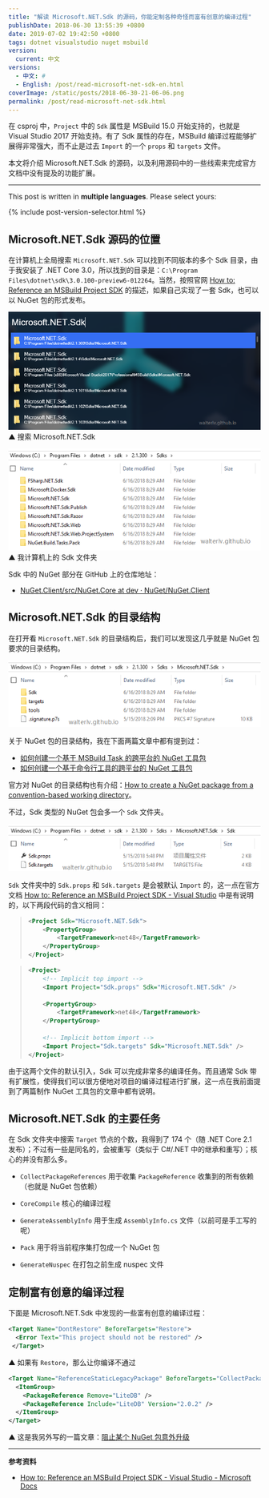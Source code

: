```yaml
---
title: "解读 Microsoft.NET.Sdk 的源码，你能定制各种奇怪而富有创意的编译过程"
publishDate: 2018-06-30 13:55:39 +0800
date: 2019-07-02 19:42:50 +0800
tags: dotnet visualstudio nuget msbuild
version:
  current: 中文
versions:
  - 中文: #
  - English: /post/read-microsoft-net-sdk-en.html
coverImage: /static/posts/2018-06-30-21-06-06.png
permalink: /post/read-microsoft-net-sdk.html
---
```


在 csproj 中，`Project` 中的 `Sdk` 属性是 MSBuild 15.0 开始支持的，也就是 Visual Studio 2017 开始支持。有了 Sdk 属性的存在，MSBuild 编译过程能够扩展得非常强大，而不止是过去 `Import` 的一个 `props` 和 `targets` 文件。

本文将介绍 Microsoft.NET.Sdk 的源码，以及利用源码中的一些线索来完成官方文档中没有提及的功能扩展。

---

This post is written in **multiple languages**. Please select yours:

{% include post-version-selector.html %}

<div id="toc"></div>

## Microsoft.NET.Sdk 源码的位置

在计算机上全局搜索 `Microsoft.NET.Sdk` 可以找到不同版本的多个 Sdk 目录，由于我安装了 .NET Core 3.0，所以找到的目录是：`C:\Program Files\dotnet\sdk\3.0.100-preview6-012264`。当然，按照官网 [How to: Reference an MSBuild Project SDK](https://docs.microsoft.com/en-us/visualstudio/msbuild/how-to-use-project-sdk?wt.mc_id=MVP) 的描述，如果自己实现了一套 Sdk，也可以以 NuGet 包的形式发布。

![Search Microsoft.NET.Sdk](/static/posts/2018-06-30-21-06-06.png)  
▲ 搜索 Microsoft.NET.Sdk

![The Sdk folder](/static/posts/2018-06-30-21-08-25.png)  
▲ 我计算机上的 Sdk 文件夹

Sdk 中的 NuGet 部分在 GitHub 上的仓库地址：

- [NuGet.Client/src/NuGet.Core at dev · NuGet/NuGet.Client](https://github.com/NuGet/NuGet.Client/tree/dev/src/NuGet.Core)

## Microsoft.NET.Sdk 的目录结构

在打开看 `Microsoft.NET.Sdk` 的目录结构后，我们可以发现这几乎就是 NuGet 包要求的目录结构。

![The folder structure of Microsoft.NET.Sdk](/static/posts/2018-06-30-21-09-29.png)

关于 NuGet 包的目录结构，我在下面两篇文章中都有提到过：

- [如何创建一个基于 MSBuild Task 的跨平台的 NuGet 工具包](/post/create-a-cross-platform-msbuild-task-based-nuget-tool)
- [如何创建一个基于命令行工具的跨平台的 NuGet 工具包](/post/create-a-cross-platform-command-based-nuget-tool)

官方对 NuGet 的目录结构也有介绍：[How to create a NuGet package from a convention-based working directory](https://docs.microsoft.com/en-us/nuget/create-packages/creating-a-package#from-a-convention-based-working-directory?wt.mc_id=MVP)。

不过，Sdk 类型的 NuGet 包会多一个 `Sdk` 文件夹。

![The extra Sdk folder](/static/posts/2018-06-30-21-10-19.png)

`Sdk` 文件夹中的 `Sdk.props` 和 `Sdk.targets` 是会被默认 `Import` 的，这一点在官方文档 [How to: Reference an MSBuild Project SDK - Visual Studio](https://docs.microsoft.com/en-us/visualstudio/msbuild/how-to-use-project-sdk?wt.mc_id=MVP) 中是有说明的，以下两段代码的含义相同：

> ```xml
> <Project Sdk="Microsoft.NET.Sdk">
>     <PropertyGroup>
>         <TargetFramework>net48</TargetFramework>
>     </PropertyGroup>
> </Project>
> ```

> ```xml
> <Project>
>     <!-- Implicit top import -->
>     <Import Project="Sdk.props" Sdk="Microsoft.NET.Sdk" />
> 
>     <PropertyGroup>
>         <TargetFramework>net48</TargetFramework>
>     </PropertyGroup>
> 
>     <!-- Implicit bottom import -->
>     <Import Project="Sdk.targets" Sdk="Microsoft.NET.Sdk" />
> </Project>
> ```

由于这两个文件的默认引入，Sdk 可以完成非常多的编译任务。而且通常 Sdk 带有扩展性，使得我们可以很方便地对项目的编译过程进行扩展，这一点在我前面提到了两篇制作 NuGet 工具包的文章中都有说明。

## Microsoft.NET.Sdk 的主要任务

在 Sdk 文件夹中搜索 `Target` 节点的个数，我得到了 174 个（随 .NET Core 2.1 发布）；不过有一些是同名的，会被重写（类似于 C#/.NET 中的继承和重写）；核心的并没有那么多。

- `CollectPackageReferences` 用于收集 `PackageReference` 收集到的所有依赖（也就是 NuGet 包依赖）
- `CoreCompile` 核心的编译过程

- `GenerateAssemblyInfo` 用于生成 `AssemblyInfo.cs` 文件（以前可是手工写的呢）
- `Pack` 用于将当前程序集打包成一个 NuGet 包
- `GenerateNuspec` 在打包之前生成 nuspec 文件

## 定制富有创意的编译过程

下面是 Microsoft.NET.Sdk 中发现的一些富有创意的编译过程：

```xml
<Target Name="DontRestore" BeforeTargets="Restore">
  <Error Text="This project should not be restored" />
 </Target>
```

▲ 如果有 `Restore`，那么让你编译不通过

```xml
<Target Name="ReferenceStaticLegacyPackage" BeforeTargets="CollectPackageReferences">
  <ItemGroup>
    <PackageReference Remove="LiteDB" />
    <PackageReference Include="LiteDB" Version="2.0.2" />
  </ItemGroup>
</Target>
```

▲ 这是我另外写的一篇文章：[阻止某个 NuGet 包意外升级](/post/prevent-nuget-package-upgrade)

---

**参考资料**

- [How to: Reference an MSBuild Project SDK - Visual Studio - Microsoft Docs](https://docs.microsoft.com/en-us/visualstudio/msbuild/how-to-use-project-sdk?wt.mc_id=MVP)


